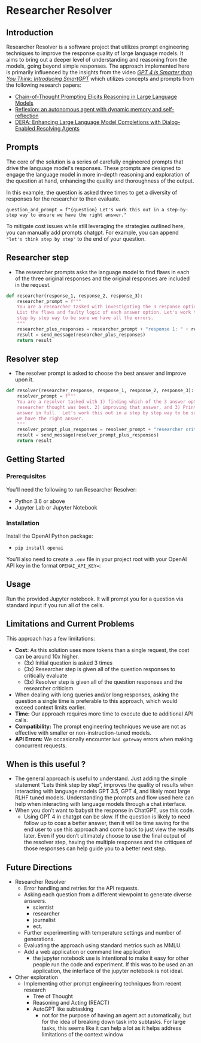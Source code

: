 # Researcher Resolver

## Introduction

Researcher Resolver is a software project that utilizes prompt engineering techniques to improve the response quality of large language models. It aims to bring out a deeper level of understanding and reasoning from the models, going beyond simple responses. The approach implemented here is primarily influenced by the insights from the video *[GPT 4 is Smarter than You Think: Introducing SmartGPT](https://www.youtube.com/watch?v=wVzuvf9D9BU)* which utilizes concepts and prompts from the following research papers:

- [Chain-of-Thought Prompting Elicits Reasoning in Large Language Models](https://arxiv.org/abs/2202.11585)
- [Reflexion: an autonomous agent with dynamic memory and self-reflection](https://www.semanticscholar.org/paper/Reflexion%3A-an-autonomous-agent-with-dynamic-memory-Raghu-Bernstein/6b56f8de8b9e2a8c5ba816e28e8758e0c66f9775)
- [DERA: Enhancing Large Language Model Completions with Dialog-Enabled Resolving Agents](https://www.semanticscholar.org/paper/DERA%3A-Enhancing-Large-Language-Model-Completions-Bosselut-Clark/cfda18a96d7f0b14a2bb93b8b2be4d2732f249fe)

## Prompts

The core of the solution is a series of carefully engineered prompts that drive the language model's responses. These prompts are designed to engage the language model in more in-depth reasoning and exploration of the question at hand, enhancing the quality and thoroughness of the output.

In this example, the question is asked three times to get a diversity of responses for the researcher to then evaluate.   

```
question_and_prompt = f"{question} Let's work this out in a step-by-step way to ensure we have the right answer."

```

To mitigate cost issues while still leveraging the strategies outlined here, you can manually add prompts chatgpt. For example, you can append `"let's think step by step"` to the end of your question.

## Researcher step

- The researcher prompts asks the language model to find flaws in each of the three original responses and the original responses are included in the request.

```python
def researcher(response_1, response_2, response_3):
    researcher_prompt = f"""
    You are a researcher tasked with investigating the 3 response options provided.  
    List the flaws and faulty logic of each answer option. Let's work this out in a 
    step by step way to be sure we have all the errors.
    """
    researcher_plus_responses = researcher_prompt + "response 1: " + response_1 + "response 2: " + response_2 + "response 3: " + response_3
    result = send_message(researcher_plus_responses)
    return result
```

## Resolver step

- The resolver prompt is asked to choose the best answer and improve upon it.

```python
def resolver(researcher_response, response_1, response_2, response_3):
    resolver_prompt = f"""
    You are a resolver tasked with 1) finding which of the 3 answer options the 
    researcher thought was best. 2) improving that answer, and 3) Printing the improved
    answer in full.  Let's work this out in a step by step way to be sure
    we have the right answer.
    """
    resolver_prompt_plus_responses = resolver_prompt + "researcher criticisms: " + researcher_response + "\n orginal responses: \n" + "response 1: " + response_1 + "response 2: " + response_2 + "response 3: " + response_3
    result = send_message(resolver_prompt_plus_responses)
    return result
```

## Getting Started

### Prerequisites

You'll need the following to run Researcher Resolver:

- Python 3.6 or above
- Jupyter Lab or Jupyter Notebook

### Installation

Install the OpenAI Python package:

- `pip install openai`

You'll also need to create a `.env` file in your project root with your OpenAI API key in the format `OPENAI_API_KEY=`:

## Usage

Run the provided Jupyter notebook. It will prompt you for a question via standard input if you run all of the cells.

## Limitations and Current Problems

This approach has a few limitations:

- **Cost:** As this solution uses more tokens than a single request, the cost can be around 10x higher.
    - (3x) Initial question is asked 3 times
    - (3x) Researcher step is given all of the question responses to critically evaluate
    - (3x) Resolver step is given all of the question responses and the researcher criticism
- When dealing with long queries and/or long responses, asking the question a single time is preferable to this approach, which would exceed context limits earlier.
- **Time:** Our approach requires more time to execute due to additional API calls.
- **Compatibility:** The prompt engineering techniques we use are not as effective with smaller or non-instruction-tuned models.
- **API Errors:** We occasionally encounter `bad gateway` errors when making concurrent requests.

## When is this useful ?

- The general approach is useful to understand.  Just adding the simple statement “Lets think step by step”, improves the quality of results when interacting with language models GPT 3.5, GPT 4, and likely most large RLHF tuned models.  Understanding the prompts and flow used here can help when interacting with language models through a chat interface.
- When you don’t want to babysit the response in ChatGPT, use this code.
    - Using GPT 4 in chatgpt can be slow.  If the question is likely to need follow up to coax a better answer, then it will be time saving for the end user to use this approach and come back to just view the results later.  Even if you don’t ultimately choose to use the final output of the resolver step, having the multiple responses and the critiques of those responses can help guide you to a better next step.

## Future Directions

- Researcher Resolver
    - Error handling and retries for the API requests.
    - Asking each question from a different viewpoint to generate diverse answers.
        - scientist
        - researcher
        - journalist
        - ect.
    - Further experimenting with temperature settings and number of generations.
    - Evaluating the approach using standard metrics such as MMLU.
    - Add a web application or command line application
        - the jupyter notebook use is intentional to make it easy for other people run the code and experiment.  If this was to be used an an application, the interface of the jupyter notebook is not ideal.
- Other exploration
    - Implementing other prompt engineering techniques from recent research
        - Tree of Thought
        - Reasoning and Acting (REACT)
        - AutoGPT like subtasking
            - not for the purpose of having an agent act automatically, but for the idea of breaking down task into subtasks.  For large tasks, this seems like it can help a lot as it helps address limitations of the context window